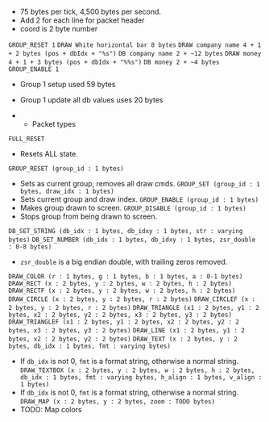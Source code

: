 - 75 bytes per tick, 4,500 bytes per second.
- Add 2 for each line for packet header
- coord is 2 byte number

`GROUP_RESET 1`
`DRAW White horizontal bar 8 bytes`
`DRAW company name 4 + 1 + 2 bytes (pos + dbIdx + "%s")`
`DB company name 2 + ~12 bytes`
`DRAW money 4 + 1 + 3 bytes (pos + dbIdx + "%%s")`
`DB money 2 + ~4 bytes`
`GROUP_ENABLE 1`

- Group 1 setup used 59 bytes
- Group 1 update all db values uses 20 bytes


- - Packet types

`FULL_RESET`
- Resets ALL state.

`GROUP_RESET (group_id : 1 bytes)`
- Sets as current group, removes all draw cmds.
`GROUP_SET (group_id : 1 bytes, draw_idx : 1 bytes)`
- Sets current group and draw index.
`GROUP_ENABLE (group_id : 1 bytes)`
- Makes group drawn to screen.
`GROUP_DISABLE (group_id : 1 bytes)`
- Stops group from being drawn to screen.

`DB_SET_STRING (db_idx : 1 bytes, db_idxy : 1 bytes, str : varying bytes)`
`DB_SET_NUMBER (db_idx : 1 bytes, db_idxy : 1 bytes, zsr_double : 0-8 bytes)`
- `zsr_double` is a big endian double, with trailing zeros removed.

`DRAW_COLOR (r : 1 bytes, g : 1 bytes, b : 1 bytes, a : 0-1 bytes)`
`DRAW_RECT (x : 2 bytes, y : 2 bytes, w : 2 bytes, h : 2 bytes)`
`DRAW_RECTF (x : 2 bytes, y : 2 bytes, w : 2 bytes, h : 2 bytes)`
`DRAW_CIRCLE (x : 2 bytes, y : 2 bytes, r : 2 bytes)`
`DRAW_CIRCLEF (x : 2 bytes, y : 2 bytes, r : 2 bytes)`
`DRAW_TRIANGLE (x1 : 2 bytes, y1 : 2 bytes, x2 : 2 bytes, y2 : 2 bytes, x3 : 2 bytes, y3 : 2 bytes)`
`DRAW_TRIANGLEF (x1 : 2 bytes, y1 : 2 bytes, x2 : 2 bytes, y2 : 2 bytes, x3 : 2 bytes, y3 : 2 bytes)`
`DRAW_LINE (x1 : 2 bytes, y1 : 2 bytes, x2 : 2 bytes, y2 : 2 bytes)`
`DRAW_TEXT (x : 2 bytes, y : 2 bytes, db_idx : 1 bytes, fmt : varying bytes)`
- If `db_idx` is not 0, `fmt` is a format string, otherwise a normal string.
`DRAW_TEXTBOX (x : 2 bytes, y : 2 bytes, w : 2 bytes, h : 2 bytes, db_idx : 1 bytes, fmt : varying bytes, h_align : 1 bytes, v_align : 1 bytes)`
- If `db_idx` is not 0, `fmt` is a format string, otherwise a normal string.
`DRAW_MAP (x : 2 bytes, y : 2 bytes, zoom : TODO bytes)`
- TODO: Map colors
